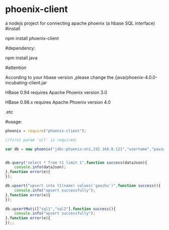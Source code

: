 phoenix-client
==============

a nodejs project for connecting apache phoenix (a hbase SQL interface)
#install

npm install phoenix-client

#dependency:

npm install java

#attention

According to your hbase version ,please change the /java/phoenix-4.0.0-incubating-client.jar

HBase 0.94 requires Apache Phoenix version 3.0

HBase 0.98.x requires Apache Phoenix version 4.0

.etc

#usage:
```javascript
phoenix = require("phoenix-client");

//first param 'url' is required;

var db = new phoenix("jdbc:phoenix:nn1,192.168.0.121","username","passwd",["-Xmx1024m"]);


db.query("select * from t1 limit 1",function success(dataJson){
    console.info(dataJson);
},function error(e){
});

db.upsert("upsert into t1(name) values('gaozhu')",function success(){
    console.info("upsert successfully");
},function error(e){
});

db.upsertMuti(["sql1","sql2"],function success(){
    console.info("upsert successfully");
},function error(e){
});;
```

